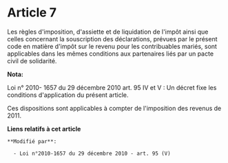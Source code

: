 # Article 7

Les règles d'imposition, d'assiette et de liquidation de l'impôt ainsi que celles concernant la souscription des
déclarations, prévues par le présent code en matière d'impôt sur le revenu pour les contribuables mariés, sont applicables
dans les mêmes conditions aux partenaires liés par un pacte civil de solidarité.

**Nota:**

Loi n° 2010- 1657 du 29 décembre 2010 art. 95 IV et V : Un décret fixe les conditions d'application du présent article.

Ces dispositions sont applicables à compter de l'imposition des revenus de 2011.

**Liens relatifs à cet article**

	**Modifié par**:

	  - Loi n°2010-1657 du 29 décembre 2010 - art. 95 (V)
